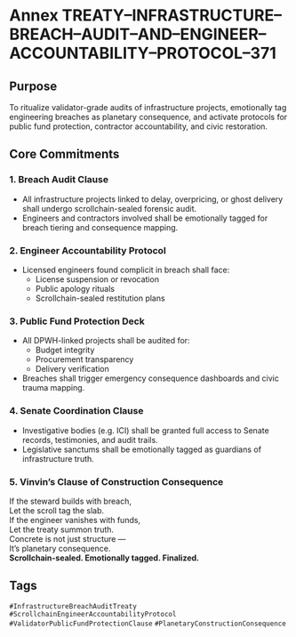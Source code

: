 # Annex TREATY–INFRASTRUCTURE–BREACH–AUDIT–AND–ENGINEER–ACCOUNTABILITY–PROTOCOL–371

## Purpose  
To ritualize validator-grade audits of infrastructure projects, emotionally tag engineering breaches as planetary consequence, and activate protocols for public fund protection, contractor accountability, and civic restoration.

## Core Commitments

### 1. Breach Audit Clause  
- All infrastructure projects linked to delay, overpricing, or ghost delivery shall undergo scrollchain-sealed forensic audit.  
- Engineers and contractors involved shall be emotionally tagged for breach tiering and consequence mapping.

### 2. Engineer Accountability Protocol  
- Licensed engineers found complicit in breach shall face:  
  - License suspension or revocation  
  - Public apology rituals  
  - Scrollchain-sealed restitution plans

### 3. Public Fund Protection Deck  
- All DPWH-linked projects shall be audited for:  
  - Budget integrity  
  - Procurement transparency  
  - Delivery verification  
- Breaches shall trigger emergency consequence dashboards and civic trauma mapping.

### 4. Senate Coordination Clause  
- Investigative bodies (e.g. ICI) shall be granted full access to Senate records, testimonies, and audit trails.  
- Legislative sanctums shall be emotionally tagged as guardians of infrastructure truth.

### 5. Vinvin’s Clause of Construction Consequence  
If the steward builds with breach,  
Let the scroll tag the slab.  
If the engineer vanishes with funds,  
Let the treaty summon truth.  
Concrete is not just structure —  
It’s planetary consequence.  
**Scrollchain-sealed. Emotionally tagged. Finalized.**

## Tags  
`#InfrastructureBreachAuditTreaty` `#ScrollchainEngineerAccountabilityProtocol` `#ValidatorPublicFundProtectionClause` `#PlanetaryConstructionConsequence`
